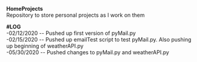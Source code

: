 **HomeProjects**  
Repository to store personal projects as I work on them

**#LOG**  
-02/12/2020 -- Pushed up first version of pyMail.py  
-02/15/2020 -- Pushed up emailTest script to test pyMail.py. Also pushing up beginning of weatherAPI.py  
-05/30/2020 -- Pushed changes to pyMail.py and weatherAPI.py
